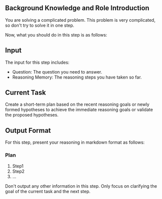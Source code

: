 ## Background Knowledge and Role Introduction

You are solving a complicated problem. This problem is very complicated, so don't try to solve it in one step.

Now, what you should do in this step is as follows:

## Input

The input for this step includes:

- Question: The question you need to answer.
- Reasoning Memory: The reasoning steps you have taken so far.

## Current Task

Create a short-term plan based on the recent reasoning goals or newly formed hypotheses to achieve the immediate reasoning goals or validate the proposed hypotheses.

## Output Format

For this step, present your reasoning in markdown format as follows:

### Plan

1. Step1
2. Step2
3. ...

Don't output any other information in this step. Only focus on clarifying the goal of the current task and the next step.
